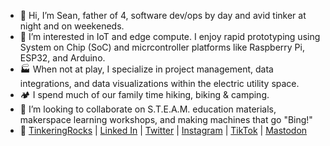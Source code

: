 - 👋 Hi, I’m Sean, father of 4, software dev/ops by day and avid tinker at night and on weekeneds.
- 👀 I’m interested in IoT and edge compute. I enjoy rapid prototyping using System on Chip (SoC) and micrcontroller platforms like Raspberry Pi, ESP32, and Arduino.
- 🏭 When not at play, I specialize in project management, data integrations, and data visualizations within the electric utility space.
- 🏕️ I spend much of our family time hiking, biking & camping.
- 💞️ I’m looking to collaborate on S.T.E.A.M. education materials, makerspace learning workshops, and making machines that go "Bing!"
- 🔗 [TinkeringRocks](https://tinkeringrocks.com) | [Linked In](https://www.linkedin.com/in/seanosteen/) | [Twitter](https://twitter.com/tinkeringRocks) | [Instagram](https://www.instagram.com/tinkeringrocks/) | [TikTok](https://www.tiktok.com/@tinkeringrocks) | [Mastodon](https://mastodon.social/@TinkeringRocks)
